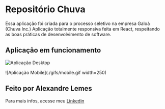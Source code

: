 # Repositório Chuva

Essa aplicação foi criada para o processo seletivo na empresa Galoá (Chuva Inc.)
Aplicação totalmente responsiva feita em React, respeitando as boas práticas de desenvolvimento de software.

## Aplicação em funcionamento

![Aplicação Desktop](./gifs/desktop.gif)

![Aplicação Mobile](./gifs/mobile.gif width=250)

## Feito por Alexandre Lemes

Para mais infos, acesse meu [Linkedin](https://www.linkedin.com/in/alexandrelemes/)
